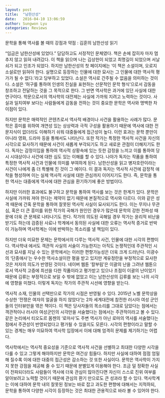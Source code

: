 ```yaml
---
layout: post
title:  "남한산성"
date:   2016-04-10 13:06:59
author: Sungwon Lyu
categories: Reviews
---
```

문학을 통해 역사를 볼 때의 강점과 약점 : 김훈의 남한산성 읽기

 “임금은 남한산성에 있었다.” 담담하고도 서정적인 문체였다. 책은 손에 잡히자 마자 멈추지 않고 읽혀 내려갔다. 이 책을 읽으며 나는 김상헌이 되었고 최명길이 되었으며 서날쇠가 되고 인조가 되었다. 하지만 남한산성의 첫 페이지에는 ‘이 책은 소설이며, 오로지 소설로만 읽혀야 한다. 실명으로 등장하는 인물에 대한 묘사는 그 인물에 대한 역사적 평가가 될 수 없다.’라고 당부하고 있었다. 소설은 역사로 간주될 수 없음을 의미하는 것이다. 소설은 ‘허구를 통하여 인생의 진실을 표현하는 산문적인 문학 형식’으로서 감동을 창조하고 전달하는 것을 그 목적으로 한다. 그 반면 역사학은 과거에 있던 사실에 대한 연구이다. 학문으로서의 역사학의 대전제는 사실에 가까워 지려고 노력하는 것이다. 사실과 일치여부 보다는 사람들에게 감동을 전하는 것이 중요한 문학은 역사와 명백한 차이점이 있다.

 하지만 문학은 매력적인 콘텐츠로서 역사적 배경이나 사건을 활용하는 사례가 많다. 문학은 흥미를 위하여 개연성 있는 상상력과 극적 구성을 활용하기 때문에 역사에 대한 전문지식이 없더라도 이해하기 쉬워 대중들에게 접근성이 높다. 이런 효과는 문학 뿐만이 아니라 영화, 드라마 등을 통해서도 나타난다. 또한 작가는 특정한 역사적 사건을 자신의 시각으로 묘사하기 때문에 사건이 새롭게 부각되기도 하고 새로운 관점이 더해지기도 한다. 독자는 감정이입을 통하여 역사적 상황속에 있는 듯한 감정을 느끼고 이를 통하여 당시 시대상이나 사건에 대한 심도 있는 이해를 할 수 있다. 나아가 독자는 작품을 통하여 특정한 역사적 사건과 인물에 의미를 부여하게 된다. 남한산성을 읽고 병자호란이라는 사건이 나에게 좀 더 특별해 진 것이 그 예이다. 이 결과 독자는 역사적 사건에 감정적 애착을 형성하며 이는 실제 역사적 사실에 대한 관심까지 이어지기도 한다. 즉, 문학을 통한 역사는 대중에게 역사에 대한 관심을 환기하기에 좋은 방법이다.

 하지만 이러한 효과에도 불구하고 문학을 통하여 역사를 보는 것은 한계가 있다. 문학은 사실에 가까워 져야 한다는 제약이 없기 때문에 본질적으로 역사와 다르다. 이와 같은 성격 때문에 간혹 문학을 통하여 잘못된 역사적 사실이 묘사되기도 한다. 이는 무지나 무관심, 혹은 더 큰 흥미를 위한 작가의 곡해가 원인인 경우가 많은데 문학의 강한 전파성 때문에 더욱 큰 문제로 나타나기도 한다. 작가의 의도된 곡해일 경우 작가는 윤리적 비난을 받기도 하는데 검증된 사료나 학계에서 동의된 사실에 대한 오류는 역사적 증거로 반박이 가능하며 역사학계는 이에 반박하는 목소리를 낼 책임이 있다.

 하지만 더욱 미묘한 문제는 문학에서의 다루는 역사적 사건, 인물에 대한 시각의 편향이다. 역사학내 에서도 객관적 사실의 서술이 가능한지는 아직도 논쟁적인데 주관적인 시선과 묘사를 지닐 수 있는 문학에서는 이러한 편향가능성은 더욱 크게 드러난다. 이광수의 ‘단종애사’는 우수한 역사소설이란 평을 받고 있지만 계유정란을 부정적으로 묘사한 것은 저자의 의도가 반영된 것이다. 네이버 웹툰 ‘칼부림’은 이괄의 난을 그려낸 웹툰으로서 역사적 고증에 최선을 다한 작품이라고 평가받고 있으나 초점이 이괄의 난이었기 때문에 김류는 부정적으로 보일 수 밖에 없었고 이는 남한산성의 김류를 보는 나의 시각에 영향을 미쳤다. 이렇게 독자는 작가의 주관적 시선에 영향을 받는다. 

 역사적 소재, 인물의 선택만으로 작가의 시점은 반영될 수 있다. 2015년 노벨 문학상을 수상한 ‘전쟁은 여자의 얼굴을 하지 않았다’는 2차 세계대전에 참전한 러시아 여성 군인들의 인터뷰만을 엮은 책이다. 이 책은 당사자들의 목소리를 그대로 담았다는 점에서는 객관적이나 러시아 여성군인의 시각만을 서술했다는 점에서는 주관적이라고 볼 수 있다. 같은 논리에서 티오도르 몸젠의 ‘로마사’도 주변 역사가 아닌 로마의 역사를 서술했다는 점에서 주관성이 반영되었다고 평가될 수 있을지도 모른다. 시각의 편향이라고 말할 수 있는 경계는 매우 미묘하여 역사학 입장에서 이에 대해 엄격히 문제를 제기하기는 어렵다.

 역사학에서는 역사적 중요성을 기준으로 역사적 사건을 선별하고 최대한 다양한 시각을 다룰 수 있고 그렇게 해야하지만 문학은 여건상 힘들다. 하지만 사실에 대하여 점점 엄밀해 질수록 이에 대한 대중의 접근성은 감소하는 것 또한 사실이다. 문학은 역사학이 가지지 못한 강점을 제공해 줄 수 있기 때문에 분별있게 이용해야 한다. 조금 덜 정확한 사실이 전파되더라도 사람들이 역사에 더욱 관심이 많아진다면 자신이 스스로 진위 여부를 알아보려고 노력할 것이기 때문에 관심의 환기 만으로도 큰 성과라 할 수 있다. 역사학계는 이에 대하여 문학 내의 잘못된 정보는 바로 잡고 과도한 편향에 대해서는 지적하되, 문학을 통하여 다양한 시각이 등장하는 것은 최대한 관용적으로 바라 볼 수 있어야 한다. 